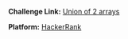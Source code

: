 **Challenge Link:** [Union of 2 arrays](https://www.hackerrank.com/contests/90-days-of-coding/challenges/union-of-2-arrays/)

**Platform:** [HackerRank](https://hackerrank.com/)
